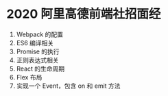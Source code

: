 # 2020 阿里高德前端社招面经

1. Webpack 的配置
2. ES6 编译相关
3. Promise 的执行
4. 正则表达式相关
5. React 的生命周期
6. Flex 布局
7. 实现一个 Event，包含 on 和 emit 方法